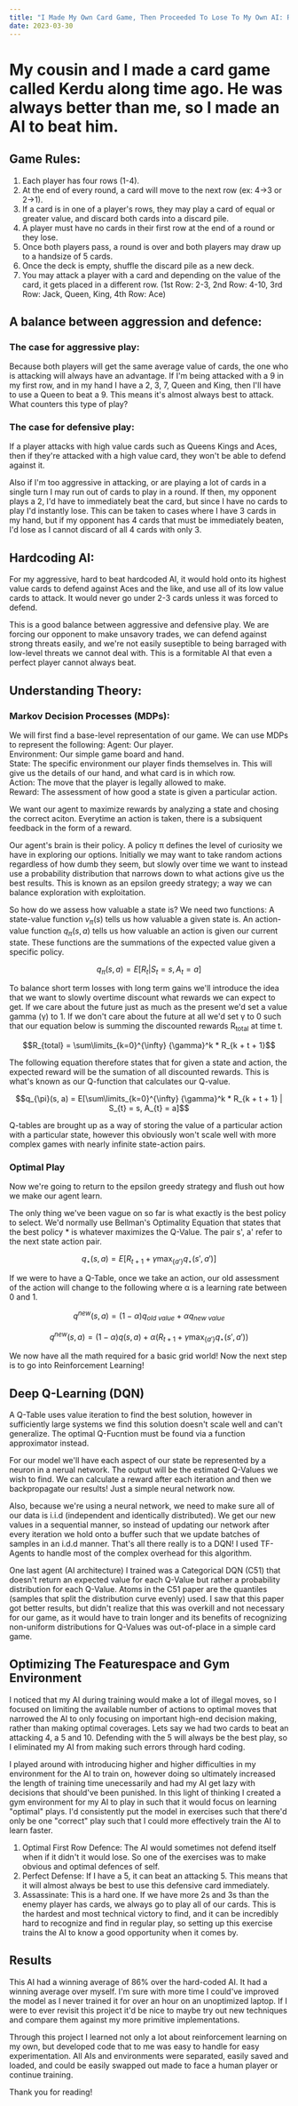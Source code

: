 ```yaml
---
title: "I Made My Own Card Game, Then Proceeded To Lose To My Own AI: Reinforcement Learning and TFAgents"
date: 2023-03-30
---
```


# My cousin and I made a card game called Kerdu along time ago. He was always better than me, so I made an AI to beat him. #

## **Game Rules:** ##

1. Each player has four rows (1-4).
2. At the end of every round, a card will move to the next row (ex: 4->3 or 2->1).
3. If a card is in one of a player's rows, they may play a card of equal or greater value, and discard both cards into a discard pile.
4. A player must have no cards in their first row at the end of a round or they lose.
5. Once both players pass, a round is over and both players may draw up to a handsize of 5 cards.
6. Once the deck is empty, shuffle the discard pile as a new deck.
7. You may attack a player with a card and depending on the value of the card, it gets placed in a different row. (1st Row: 2-3, 2nd Row: 4-10, 3rd Row: Jack, Queen, King, 4th Row: Ace)

## **A balance between aggression and defence:** ##

### The case for aggressive play:  <br />
Because both players will get the same average value of cards, the one who is attacking will always have an advantage. If I'm being attacked with a 9 in my first row, and in my hand I have a 2, 3, 7, Queen and King, then I'll have to use a Queen to beat a 9. This means it's almost always best to attack. What counters this type of play?

### The case for defensive play:  <br />
If a player attacks with high value cards such as Queens Kings and Aces, then if they're attacked with a high value card, they won't be able to defend against it.

Also if I'm too aggressive in attacking, or are playing a lot of cards in a single turn I may run out of cards to play in a round. If then, my opponent plays a 2, I'd have to immediately beat the card, but since I have no cards to play I'd instantly lose. This can be taken to cases where I have 3 cards in my hand, but if my opponent has 4 cards that must be immediately beaten, I'd lose as I cannot discard of all 4 cards with only 3.

## **Hardcoding AI:** ##

For my aggressive, hard to beat hardcoded AI, it would hold onto its highest value cards to defend against Aces and the like, and use all of its low value cards to attack. It would never go under 2-3 cards unless it was forced to defend.

This is a good balance between aggressive and defensive play. We are forcing our opponent to make unsavory trades, we can defend against strong threats easily, and we're not easily suseptible to being barraged with low-level threats we cannot deal with. This is a formitable AI that even a perfect player cannot always beat.

## **Understanding Theory:** ##

### Markov Decision Processes (MDPs): ###
We will first find a base-level representation of our game. We can use MDPs to represent the following:
Agent: Our player. <br />
Environment: Our simple game board and hand. <br />
State: The specific environment our player finds themselves in. This will give us the details of our hand, and what card is in which row. <br />
Action: The move that the player is legally allowed to make. <br />
Reward: The assessment of how good a state is given a particular action. <br />

We want our agent to maximize rewards by analyzing a state and chosing the correct aciton. Everytime an action is taken, there is a subsiquent feedback in the form of a reward.

Our agent's brain is their policy. A policy &pi; defines the level of curiosity we have in exploring our options. Initially we may want to take random actions regardless of how dumb they seem, but slowly over time we want to instead use a probability distribution that narrows down to what actions give us the best results. This is known as an epsilon greedy strategy; a way we can balance exploration with exploitation.

So how do we assess how valuable a state is? We need two functions:
A state-value function $v_{\pi}(s)$ tells us how valuable a given state is. An action-value function $q_{\pi}(s,a)$ tells us how valuable an action is given our current state. These functions are the summations of the expected value given a specific policy.

$$q_{\pi}(s, a) = E[R_{t} | S_{t} = s, A_{t} = a]$$ 

To balance short term losses with long term gains we'll introduce the idea that we want to slowly overtime discount what rewards we can expect to get. If we care about the future just as much as the present we'd set a value gamma (&gamma;) to 1. If we don't care about the future at all we'd set &gamma; to 0 such that our equation below is summing the discounted rewards R<sub>total</sub> at time t.

$$R_{total} = \sum\limits_{k=0}^{\infty} {\gamma}^k * R_{k + t + 1}$$

The following equation therefore states that for given a state and action, the expected reward will be the sumation of all discounted rewards. This is what's known as our Q-function that calculates our Q-value.

$$q_{\pi}(s, a) = E[\sum\limits_{k=0}^{\infty} {\gamma}^k * R_{k + t + 1} | S_{t} = s, A_{t} = a]$$

Q-tables are brought up as a way of storing the value of a particular action with a particular state, however this obviously won't scale well with more complex games with nearly infinite state-action pairs.

### Optimal Play ###

Now we're going to return to the epsilon greedy strategy and flush out how we make our agent learn.

The only thing we've been vague on so far is what exactly is the best policy to select. We'd normally use Bellman's Optimality Equation that states that the best policy * is whatever maximizes the Q-Value. The pair s', a' refer to the next state action pair.

$$q_{\star}(s,a) = E[R_{t+1} + \gamma \max_{\{a'\}} q_{\star} (s',a') ] $$

If we were to have a Q-Table, once we take an action, our old assessment of the action will change to the following where &alpha; is a learning rate between 0 and 1.

$$ q^{new} (s,a) = (1-\alpha)q_{old\ value} + \alpha q_{new\ value} $$

$$ q^{new} (s,a) = (1-\alpha)q(s,a) + \alpha (R_{t+1} + \gamma \max_{\{a'\}} q_{\star} (s',a')) $$

We now have all the math required for a basic grid world! Now the next step is to go into Reinforcement Learning!

## Deep Q-Learning (DQN) ##

A Q-Table uses value iteration to find the best solution, however in sufficiently large systems we find this solution doesn't scale well and can't generalize. The optimal Q-Fucntion must be found via a function approximator instead.

For our model we'll have each aspect of our state be represented by a neuron in a nerual network. The output will be the estimated Q-Values we wish to find. We can calculate a reward after each iteration and then we backpropagate our results! Just a simple neural network now.

Also, because we're using a neural network, we need to make sure all of our data is i.i.d (independent and identically distributed). We get our new values in a sequential manner, so instead of updating our network after every iteration we hold onto a buffer such that we update batches of samples in an i.d.d manner. That's all there really is to a DQN! I used TF-Agents to handle most of the complex overhead for this algorithm.

One last agent (AI architecture) I trained was a Categorical DQN (C51) that doesn't return an expected value for each Q-Value but rather a probability distribution for each Q-Value. Atoms in the C51 paper are the quantiles (samples that split the distribution curve evenly) used. I saw that this paper got better results, but didn't realize that this was overkill and not necessary for our game, as it would have to train longer and its benefits of recognizing non-uniform distributions for Q-Values was out-of-place in a simple card game.

## Optimizing The Featurespace and Gym Environment ##

I noticed that my AI during training would make a lot of illegal moves, so I focused on limiting the available number of actions to optimal moves that narrowed the AI to only focusing on important high-end decision making, rather than making optimal coverages. Lets say we had two cards to beat an attacking 4, a 5 and 10. Defending with the 5 will always be the best play, so I eliminated my AI from making such errors through hard coding.

I played around with introducing higher and higher difficulties in my environment for the AI to train on, however doing so ultimately increased the length of training time unecessarily and had my AI get lazy with decisions that should've been punished. In this light of thinking I created a gym environment for my AI to play in such that it would focus on learning "optimal" plays. I'd consistently put the model in exercises such that there'd only be one "correct" play such that I could more effectively train the AI to learn faster.
1. Optimal First Row Defence: The AI would sometimes not defend itself when if it didn't it would lose. So one of the exercises was to make obvious and optimal defences of self.
2. Perfect Defense: If I have a 5, it can beat an attacking 5. This means that it will almost always be best to use this defensive card immediately.
3. Assassinate: This is a hard one. If we have more 2s and 3s than the enemy player has cards, we always go to play all of our cards. This is the hardest and most technical victory to find, and it can be incredibly hard to recognize and find in regular play, so setting up this exercise trains the AI to know a good opportunity when it comes by.

## Results ## 

This AI had a winning average of 86% over the hard-coded AI. It had a winning average over myself. I'm sure with more time I could've improved the model as I never trained it for over an hour on an unoptimized laptop. If I were to ever revisit this project it'd be nice to maybe try out new techniques and compare them against my more primitive implementations.

Through this project I learned not only a lot about reinforcement learning on my own, but developed code that to me was easy to handle for easy experimentation. All AIs and environments were separated, easily saved and loaded, and could be easily swapped out made to face a human player or continue training.

Thank you for reading!
